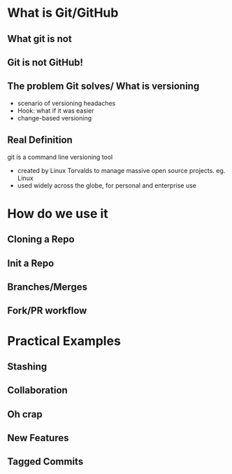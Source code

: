 # What is Git/GitHub
## What git is not
Git is not GitHub!
- 
## The problem Git solves/ What is versioning
- scenario of versioning headaches
- Hook: what if it was easier
- change-based versioning
## Real Definition
git is a command line versioning tool
- created by Linux Torvalds to manage massive open source projects. eg. Linux
- used widely across the globe, for personal and enterprise use
# How do we use it
## Cloning a Repo
## Init a Repo
## Branches/Merges
## Fork/PR workflow
# Practical Examples
## Stashing
## Collaboration
## Oh crap
## New Features
## Tagged Commits



